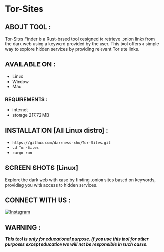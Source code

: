 # Tor-Sites

## ABOUT TOOL :

Tor-Sites Finder is a Rust-based tool designed to retrieve .onion links from the dark web using a keyword provided by the user. This tool offers a simple way to explore hidden services by providing relevant Tor site links.

## AVAILABLE ON :

* Linux
* Window
* Mac

### REQUIREMENTS :
* internet
* storage 217.72 MB

## INSTALLATION [All Linux distro] :

* `https://github.com/darkness-xhu/Tor-Sites.git`
* `cd Tor-Sites`
* `cargo run`

## SCREEN SHOTS [Linux]


Explore the dark web with ease by finding .onion sites based on keywords, providing you with access to hidden services.

## CONNECT WITH US :
[![Instagram](https://img.shields.io/badge/INSTAGRAM-FOLLOW-red?style=for-the-badge&logo=instagram)](https://www.instagram.com/darkness.xhu)
## WARNING : 
***This tool is only for educational purpose. If you use this tool for other purposes except education we will not be responsible in such cases.***
